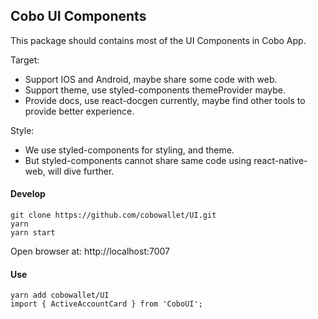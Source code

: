 ## Cobo UI Components

This package should contains most of the UI Components in Cobo App.

Target:

* Support IOS and Android, maybe share some code with web.
* Support theme, use styled-components themeProvider maybe.
* Provide docs, use react-docgen currently, maybe find other tools to provide better experience.

Style:

* We use styled-components for styling, and theme.
* But styled-components cannot share same code using react-native-web, will dive further.

#### Develop

```
git clone https://github.com/cobowallet/UI.git
yarn
yarn start
```

Open browser at: http://localhost:7007

#### Use

```
yarn add cobowallet/UI
import { ActiveAccountCard } from 'CoboUI';
```
